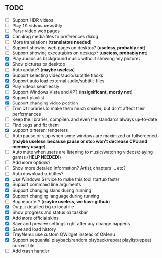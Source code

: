 ﻿## TODO
- [ ] Support HDR videos
- [ ] Play 4K videos smoothly
- [ ] Parse video web pages
- [x] Can drag media files to preferences dialog
- [ ] More translations (**translators needed**)
- [ ] Support showing web pages on desktop? (**useless, probably not**)
- [ ] Support showing executables on desktop? (**useless, probably not**)
- [x] Play audios as background music without showing any pictures
- [x] Show pictures on desktop
- [ ] Auto update? (**maybe useless**)
- [x] Support selecting video/audio/subtitle tracks
- [x] Support auto load external audio/subtitle files
- [x] Play videos seamlessly
- [ ] Support Windows Vista and XP? (**insignificant, mostly not**)
- [x] Support playlist
- [x] Support changing video position
- [ ] Trim Qt libraries to make them much smaller, but don't affect their performances
- [ ] Keep the libraries, compilers and even the standards always up-to-date
- [ ] Find bugs and fix them
- [x] Support different renderers
- [ ] Auto pause or stop when some windows are maximized or fullscreened (**maybe useless, because pause or stop won't decrease CPU and memory usage**)
- [ ] Auto mute when users are listening to music/watching videos/playing games (**HELP NEEDED!**)
- [ ] Add more options?
- [ ] Show more detailed information? Artist, chapters ... etc?
- [ ] Auto download subtitles?
- [x] Use Windows Service to make this tool startup faster
- [x] Support command line arguments
- [x] Support changing skins during running
- [x] Support changing language during running
- [ ] Bug reporter? (**maybe useless, we have github**)
- [x] Output detailed log to local file
- [x] Show progress and status on taskbar
- [x] Add more official skins
- [x] Save and preview settings right after any change happens
- [x] Save and load history
- [x] TrayMenu: use custom QWidget instead of QMenu
- [x] Support sequential playback/random playback/repeat playlist/repeat current file
- [ ] Add crash handler
